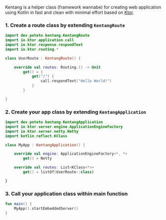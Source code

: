 Kentang is a helper class (framework wannabe) for creating web application using Kotlin in fast and clean with minimal effort based on [Ktor](https://github.com/ktorio/ktor).


### 1. Create a route class by extending `KentangRoute`
```kotlin
import dev.poteto.kentang.KentangRoute
import io.ktor.application.call
import io.ktor.response.respondText
import io.ktor.routing.*

class UserRoute : KentangRoute() {

    override val routes: Routing.() -> Unit
        get() = {
            get("/") {
                call.respondText("Hello World!")
            }
        }

}
``` 


### 2. Create your app class by extending `KentangApplication`
```kotlin
import dev.poteto.kentang.KentangApplication
import io.ktor.server.engine.ApplicationEngineFactory
import io.ktor.server.netty.Netty
import kotlin.reflect.KClass

class MyApp : KentangApplication() {

    override val engine: ApplicationEngineFactory<*, *>
        get() = Netty

    override val routes: List<KClass<*>>
        get() = listOf(UserRoute::class)

}
```


### 3. Call your application class within main function
```kotlin
fun main() {
    MyApp().startEmbeddedServer()
}
```
